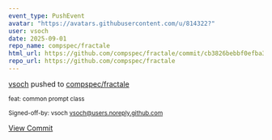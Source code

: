 ```yaml
---
event_type: PushEvent
avatar: "https://avatars.githubusercontent.com/u/814322?"
user: vsoch
date: 2025-09-01
repo_name: compspec/fractale
html_url: https://github.com/compspec/fractale/commit/cb3826bebbf0efba3a8b60296f5792abbe3b7d02
repo_url: https://github.com/compspec/fractale
---
```


<a href='https://github.com/vsoch' target='_blank'>vsoch</a> pushed to <a href='https://github.com/compspec/fractale' target='_blank'>compspec/fractale</a>

<small>feat: common prompt class

Signed-off-by: vsoch <vsoch@users.noreply.github.com></small>

<a href='https://github.com/compspec/fractale/commit/cb3826bebbf0efba3a8b60296f5792abbe3b7d02' target='_blank'>View Commit</a>